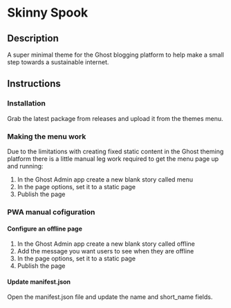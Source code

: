 # Skinny Spook

## Description

A super minimal theme for the Ghost blogging platform to help make a small step towards a sustainable internet.

## Instructions

### Installation

Grab the latest package from releases and upload it from the themes menu.

### Making the menu work

Due to the limitations with creating fixed static content in the Ghost theming platform there is a little manual leg work required to get the menu page up and running:

1. In the Ghost Admin app create a new blank story called menu
2. In the page options, set it to a static page
3. Publish the page

### PWA manual cofiguration

#### Configure an offline page

1. In the Ghost Admin app create a new blank story called offline
2. Add the message you want users to see when they are offline
3. In the page options, set it to a static page
4. Publish the page

#### Update manifest.json

Open the manifest.json file and update the name and short_name fields.